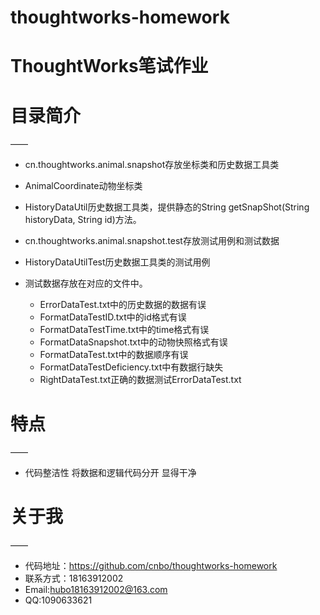 # thoughtworks-homework
# ThoughtWorks笔试作业

# 目录简介
—— 
- cn.thoughtworks.animal.snapshot存放坐标类和历史数据工具类
 - AnimalCoordinate动物坐标类
 - HistoryDataUtil历史数据工具类，提供静态的String getSnapShot(String historyData, String id)方法。

- cn.thoughtworks.animal.snapshot.test存放测试用例和测试数据
 - HistoryDataUtilTest历史数据工具类的测试用例
 - 测试数据存放在对应的文件中。
    - ErrorDataTest.txt中的历史数据的数据有误
    - FormatDataTestID.txt中的id格式有误
    - FormatDataTestTime.txt中的time格式有误
    - FormatDataSnapshot.txt中的动物快照格式有误
    - FormatDataTest.txt中的数据顺序有误
    - FormatDataTestDeficiency.txt中有数据行缺失
    - RightDataTest.txt正确的数据测试ErrorDataTest.txt
    
# 特点
——
- 代码整洁性 将数据和逻辑代码分开 显得干净

# 关于我
——
- 代码地址：https://github.com/cnbo/thoughtworks-homework
- 联系方式：18163912002
- Email:hubo18163912002@163.com
- QQ:1090633621

